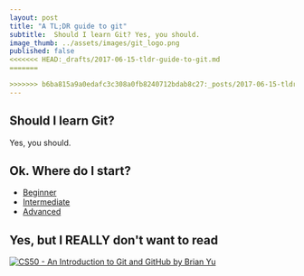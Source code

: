 ```yaml
---
layout: post
title: "A TL;DR guide to git"
subtitle:  Should I learn Git? Yes, you should.
image_thumb: ../assets/images/git_logo.png
published: false
<<<<<<< HEAD:_drafts/2017-06-15-tldr-guide-to-git.md
=======

>>>>>>> b6ba815a9a0edafc3c308a0fb8240712bdab8c27:_posts/2017-06-15-tldr-guide-to-git.md
---
```


## Should I learn Git?
Yes, you should.

## Ok. Where do I start?

* [Beginner](https://rogerdudler.github.io/git-guide/)
* [Intermediate](https://www.atlassian.com/git/)
* [Advanced](http://think-like-a-git.net/)

## Yes, but I REALLY don't want to read

[![CS50 - An Introduction to Git and GitHub by Brian Yu](http://img.youtube.com/vi/MJUJ4wbFm_A/0.jpg)](http://www.youtube.com/watch?v=MJUJ4wbFm_A)
